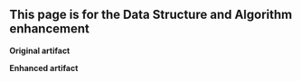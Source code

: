 ## This page is for the Data Structure and Algorithm enhancement

**Original artifact**

**Enhanced artifact**
